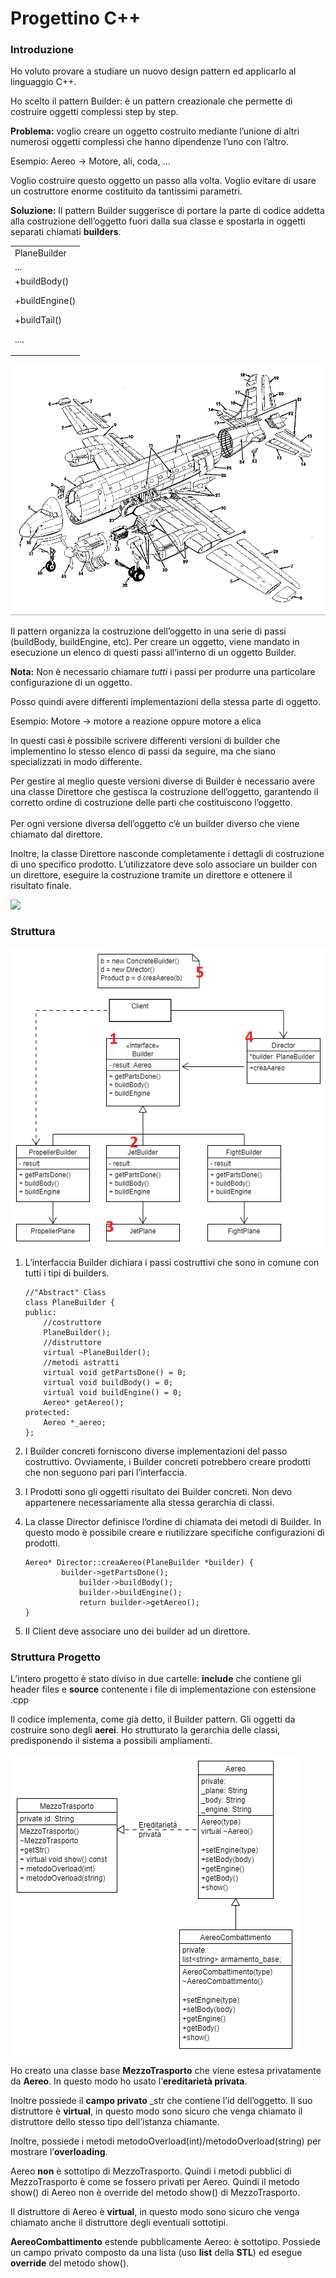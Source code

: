 # Progettino C++


### **Introduzione**

Ho voluto provare a studiare un nuovo design pattern ed applicarlo al linguaggio C++.

Ho scelto il pattern Builder: è un pattern creazionale che permette di costruire oggetti complessi step by step.

**Problema:** voglio creare un oggetto costruito mediante l’unione di altri numerosi oggetti complessi che hanno dipendenze l’uno con l’altro.

Esempio: Aereo → Motore, ali, coda, …

Voglio costruire questo oggetto un passo alla volta. Voglio evitare di usare un costruttore enorme costituito da tantissimi parametri.

**Soluzione:** Il pattern Builder suggerisce di portare la parte di codice addetta alla costruzione dell’oggetto fuori dalla sua classe e spostarla in oggetti separati chiamati **builders**.


<table>
  <tr>
   <td>PlaneBuilder
   </td>
  </tr>
  <tr>
   <td>...
   </td>
  </tr>
  <tr>
   <td>+buildBody()

+buildEngine()
     
+buildTail()

....
   </td>
  </tr>
</table>

![alt_text](Description/AereoEsploso.png "image_tooltip")


Il pattern organizza la costruzione dell’oggetto in una serie di passi (buildBody, buildEngine, etc). Per creare un oggetto, viene mandato in esecuzione un elenco di questi passi all’interno di un oggetto Builder. 

**Nota:** Non è necessario chiamare _tutti_ i passi per produrre una particolare configurazione di un oggetto.

Posso quindi avere differenti implementazioni della stessa parte di oggetto.

Esempio: Motore → motore a reazione oppure motore a elica

In questi casi è possibile scrivere differenti versioni di builder che implementino lo stesso elenco di passi da seguire, ma che siano specializzati in modo differente.

Per gestire al meglio queste versioni diverse di Builder è necessario avere una classe Direttore che gestisca la costruzione dell’oggetto, garantendo il corretto ordine di costruzione delle parti che costituiscono l’oggetto. \
 \
Per ogni versione diversa dell’oggetto c’è un builder diverso che viene chiamato dal direttore.

Inoltre, la classe Direttore nasconde completamente i dettagli di costruzione di uno specifico prodotto. L’utilizzatore deve solo associare un builder con un direttore, eseguire la costruzione tramite un direttore e ottenere il risultato finale.

<img src="https://refactoring.guru/images/patterns/content/builder/builder-comic-2-en.png?id=e19ff53e1494c0617847"/>

### **Struttura**

![alt_text](Description/BuilderDirector.png "image_tooltip")


1. L’interfaccia Builder dichiara i passi costruttivi che sono in comune con tutti i tipi di builders. 

    ```
    //"Abstract" Class
    class PlaneBuilder {
    public:
        //costruttore
        PlaneBuilder();
        //distruttore
        virtual ~PlaneBuilder();
        //metodi astratti
        virtual void getPartsDone() = 0;
        virtual void buildBody() = 0;
        virtual void buildEngine() = 0;
        Aereo* getAereo();
    protected:
        Aereo *_aereo;
    };
    ```


2. I Builder concreti forniscono diverse implementazioni del passo costruttivo. Ovviamente, i Builder concreti potrebbero creare prodotti che non seguono pari pari l’interfaccia.
3. I Prodotti sono gli oggetti risultato dei Builder concreti. Non devo appartenere necessariamente alla stessa gerarchia di classi.
4. La classe Director definisce l’ordine di chiamata dei metodi di Builder. In questo modo è possibile creare e riutilizzare specifiche configurazioni di prodotti.

    ```
    Aereo* Director::creaAereo(PlaneBuilder *builder) {
       		builder->getPartsDone();
        		builder->buildBody();
        		builder->buildEngine();
        		return builder->getAereo();
    }
    ```


5. Il Client deve associare uno dei builder ad un direttore.


### **Struttura Progetto**

L’intero progetto è stato diviso in due cartelle: **include** che contiene gli header files e **source** contenente i file di implementazione con estensione .cpp

Il codice implementa, come già detto, il Builder pattern. Gli oggetti da costruire sono degli **aerei**. Ho strutturato la gerarchia delle classi, predisponendo il sistema a possibili ampliamenti.


![alt_text](Description/AereiDiagram.png "image_tooltip")


Ho creato una classe base **MezzoTrasporto** che viene estesa privatamente da **Aereo**. In questo modo ho usato l’**ereditarietà privata**. 

Inoltre possiede il **campo privato** _str che contiene l’id dell’oggetto.
Il suo distruttore è **virtual**, in questo modo sono sicuro che venga chiamato il distruttore dello stesso tipo dell’istanza chiamante.

Inoltre, possiede i metodi metodoOverload(int)/metodoOverload(string) per mostrare l’**overloading**. 


Aereo **non** è sottotipo di MezzoTrasporto. Quindi i metodi pubblici di MezzoTrasporto è come se fossero privati per Aereo. Quindi il metodo show() di Aereo non è override del metodo show() di MezzoTrasporto. 

Il distruttore di Aereo è **virtual**, in questo modo sono sicuro che venga chiamato anche il distruttore degli eventuali sottotipi.

**AereoCombattimento** estende pubblicamente Aereo: è sottotipo. Possiede un campo privato composto da una lista (uso **list** della **STL**) ed esegue **override** del metodo show().
